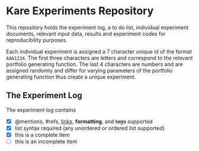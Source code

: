 # Kare Experiments Repository
This repository holds the experiment log, a to do list, individual experiment documents, relevant input data, results and experiment codes for reproducibility purposes.

Each individual experiment is assigned a 7 character unique id of the format `AAA1234`. The first three characters are letters and correspond to the relevant portfolio generating function. The last 4 characters are numbers and are assigned randomly and differ for varying parameters of the portfolio generating function thus create a unique experiment. 

## The Experiment Log
The experiment log contains 
- [x] @mentions, #refs, [links](), **formatting**, and <del>tags</del> supported
- [x] list syntax required (any unordered or ordered list supported)
- [x] this is a complete item
- [ ] this is an incomplete item
